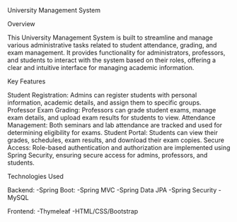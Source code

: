 University Management System

Overview

This University Management System is built to streamline and manage various administrative tasks related to student attendance, grading, and exam management. 
It provides functionality for administrators, professors, and students to interact with the system based on their roles, offering a clear and intuitive interface 
for managing academic information.

Key Features

Student Registration: Admins can register students with personal information, academic details, and assign them to specific groups.
Professor Exam Grading: Professors can grade student exams, manage exam details, and upload exam results for students to view.
Attendance Management: Both seminars and lab attendance are tracked and used for determining eligibility for exams.
Student Portal: Students can view their grades, schedules, exam results, and download their exam copies.
Secure Access: Role-based authentication and authorization are implemented using Spring Security, ensuring secure access for admins, professors, and students.

Technologies Used

Backend:
-Spring Boot:
  -Spring MVC
  -Spring Data JPA
  -Spring Security
-MySQL

Frontend:
-Thymeleaf
-HTML/CSS/Bootstrap
